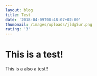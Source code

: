 ```yaml
---
layout: blog
title: Test
date: '2018-04-09T08:48:07+02:00'
thumbnail: /images/uploads/jldg5ur.png
rating: '3'
---
```

# This is a test!



This is a also a test!!
